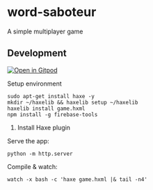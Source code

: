 # word-saboteur
A simple multiplayer game

## Development

[![Open in Gitpod](https://gitpod.io/button/open-in-gitpod.svg)](https://gitpod.io/#https://github.com/zommerfelds/word-saboteur)

Setup environment
```
sudo apt-get install haxe -y
mkdir ~/haxelib && haxelib setup ~/haxelib
haxelib install game.hxml
npm install -g firebase-tools
```

1. Install Haxe plugin

Serve the app:
```
python -m http.server
```

Compile & watch:
```
watch -x bash -c 'haxe game.hxml |& tail -n4'
```